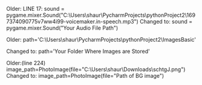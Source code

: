 Older:
LINE 17: sound = pygame.mixer.Sound("C:\\Users\\shaur\\PycharmProjects\\pythonProject2\\1697374090775v7ww4i99-voicemaker.in-speech.mp3")
Changed to:
sound = pygame.mixer.Sound("Your Audio File Path")

Older:
path='C:\\Users\\shaur\\PycharmProjects\\pythonProject2\\ImagesBasic'

Changed to:
path='Your Folder Where Images are Stored'

Older:(line 224)
image_path=PhotoImage(file="C:\\Users\\shaur\\Downloads\\schtgJ.png")
Changed to:
image_path=PhotoImage(file="Path of BG image")
